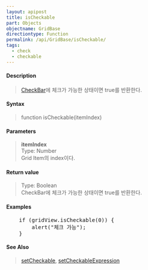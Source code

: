 ```yaml
---
layout: apipost
title: isCheckable
part: Objects
objectname: GridBase
directiontype: Function
permalink: /api/GridBase/isCheckable/
tags:
  - check
  - checkable
---
```



#### Description

> [CheckBar](/api/types/CheckBar/)에 체크가 가능한 상태이면 true를 반환한다.  

#### Syntax

> function isCheckable(itemIndex)  

#### Parameters

> **itemIndex**  
> Type: Number  
> Grid Item의 index이다.  

#### Return value

> Type: Boolean  
> CheckBar에 체크가 가능한 상태이면 true를 반환한다.  

#### Examples 

<pre class="prettyprint">
    if (gridView.isCheckable(0)) {
        alert("체크 가능");
    }
</pre>

#### See Also
> [setCheckable](/api/GridBase/setCheckable), [setCheckableExpression](/api/GridBase/setCheckableExpression)